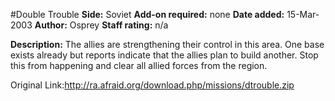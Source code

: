 #Double Trouble
**Side:** Soviet
**Add-on required:** none
**Date added:** 15-Mar-2003
**Author:** Osprey
**Staff rating:** n/a

**Description:** The allies are strengthening their control in this area. One base exists already but reports indicate that the allies plan to build another. Stop this from happening and clear all allied forces from the region.

Original Link:http://ra.afraid.org/download.php/missions/dtrouble.zip
